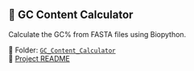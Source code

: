 ## 🧬 GC Content Calculator

Calculate the GC% from FASTA files using Biopython.

📂 Folder: [`GC_Content_Calculator`](./GC_Content_Calculator)  
📝 [Project README](./GC_Content_Calculator/README.md)  
